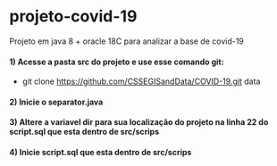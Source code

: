 # projeto-covid-19

Projeto em java 8 + oracle 18C para analizar a base de covid-19

#### 1) Acesse a pasta src do projeto e use esse comando git:
 - git clone https://github.com/CSSEGISandData/COVID-19.git data
 
#### 2) Inicie o separator.java
#### 3) Altere a variavel dir para sua localização do projeto na linha 22 do script.sql que esta dentro de src/scrips
#### 4) Inicie script.sql que esta dentro de src/scrips
